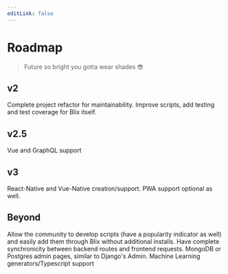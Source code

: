 ```yaml
---
editLink: false
---
```


# Roadmap

> Future so bright you gotta wear shades 😎

## v2 
Complete project refactor for maintainability. Improve scripts, add testing and test coverage for Blix itself. 

## v2.5 
Vue and GraphQL support 

 ## v3 
 React-Native and Vue-Native creation/support. PWA support optional as well.

 ## Beyond
 
 Allow the community to develop scripts (have a popularity indicator as well) and easily add them through Blix without additional installs. Have complete synchronicity between backend routes and frontend requests. MongoDB or Postgres admin pages, similar to Django's Admin. Machine Learning generators/Typescript support